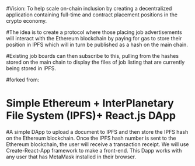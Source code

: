 

#Vision: To help scale on-chain inclusion by creating a decentralized application containing full-time and contract placement positions in the crypto economy.

#The idea is to create a protocol where those placing job advertisements will interact with the Ethereum blockchain by paying for gas to store their position in IPFS which will in turn be published as a hash on the main chain.

#Existing job boards can then subscribe to this, pulling from the hashes stored on the main chain to display the files of job listing that are currently being stored in IPFS.

#forked from:
# Simple Ethereum + InterPlanetary File System (IPFS)+ React.js DApp

#A simple DApp to upload a document to IPFS and then store the IPFS hash on the Ethereum blockchain. Once the IPFS hash number is sent to the Ethereum blockchain, the user will receive a transaction receipt. We will use Create-React-App framework to make a front-end. This Dapp works with any user that has MetaMask installed in their browser.
